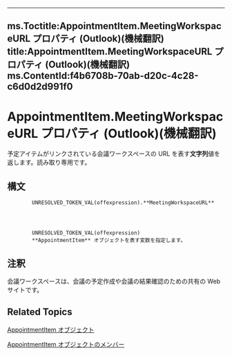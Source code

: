 

---
ms.Toctitle:AppointmentItem.MeetingWorkspaceURL プロパティ (Outlook)(機械翻訳)
title:AppointmentItem.MeetingWorkspaceURL プロパティ (Outlook)(機械翻訳)
ms.ContentId:f4b6708b-70ab-d20c-4c28-c6d0d2d991f0
---
# AppointmentItem.MeetingWorkspaceURL プロパティ (Outlook)(機械翻訳)




予定アイテムがリンクされている会議ワークスペースの URL を表す**文字列**値を返します。読み取り専用です。

## 構文

            UNRESOLVED_TOKEN_VAL(offexpression).**MeetingWorkspaceURL**




            UNRESOLVED_TOKEN_VAL(offexpression)
            **AppointmentItem** オブジェクトを表す変数を指定します。



## 注釈
会議ワークスペースは、会議の予定作成や会議の結果確認のための共有の Web サイトです。





## Related Topics

[AppointmentItem オブジェクト](204a409d-654e-27aa-643a-8344c631b82d.md)

[AppointmentItem オブジェクトのメンバー](c72c459d-6d3c-7a05-aa4a-b1b767ddc0b2.md)




